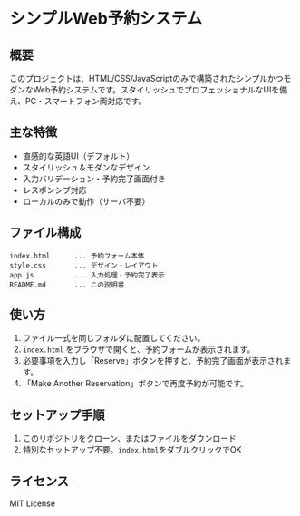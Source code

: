 # シンプルWeb予約システム

## 概要

このプロジェクトは、HTML/CSS/JavaScriptのみで構築されたシンプルかつモダンなWeb予約システムです。スタイリッシュでプロフェッショナルなUIを備え、PC・スマートフォン両対応です。

## 主な特徴
- 直感的な英語UI（デフォルト）
- スタイリッシュ＆モダンなデザイン
- 入力バリデーション・予約完了画面付き
- レスポンシブ対応
- ローカルのみで動作（サーバ不要）

## ファイル構成

```
index.html      ... 予約フォーム本体
style.css       ... デザイン・レイアウト
app.js          ... 入力処理・予約完了表示
README.md       ... この説明書
```

## 使い方
1. ファイル一式を同じフォルダに配置してください。
2. `index.html` をブラウザで開くと、予約フォームが表示されます。
3. 必要事項を入力し「Reserve」ボタンを押すと、予約完了画面が表示されます。
4. 「Make Another Reservation」ボタンで再度予約が可能です。

## セットアップ手順
1. このリポジトリをクローン、またはファイルをダウンロード
2. 特別なセットアップ不要。`index.html`をダブルクリックでOK

## ライセンス
MIT License 